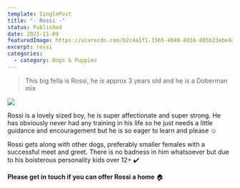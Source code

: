 ```yaml
---
template: SinglePost
title: "- Rossi -"
status: Published
date: 2021-11-09
featuredImage: https://ucarecdn.com/b2c4a1f1-1565-4048-8d16-805b23ebe4a7/-/crop/526x277/0,0/-/preview/
excerpt: rossi
categories:
  - category: Dogs & Puppies
---
```

> This big fella is Rossi, he is approx 3 years old and he is a Doberman mix 

![](https://ucarecdn.com/b7b138bb-b7d8-4e7d-8765-595b70cd1cbe/)

Rossi is a lovely sized boy, he is super affectionate and super strong. He has obviously never had any training in his life so he just needs a little guidance and encouragement but he is so eager to learn and please ☺️

Rossi gets along with other dogs, preferably smaller females with a successful meet and greet. There is no badness in him whatsoever but due to his boisterous personality kids over 12+ ✔️

**Please get in touch if you can offer Rossi a home** 🏠